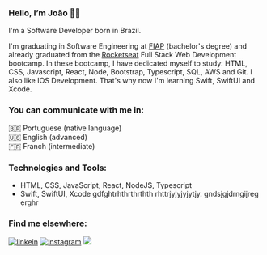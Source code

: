 ### Hello, I’m João 👋🏼

I'm a Software Developer born in Brazil.

I'm graduating in Software Engineering at <a href="https://www.fiap.com.br/online/graduacao/bacharelado/engenharia-de-software/" target="_blank">FIAP</a> (bachelor's degree) and already graduated from the <a href="https://www.rocketseat.com.br/" target="_blank">Rocketseat</a> Full Stack Web Development bootcamp. In these bootcamp, I have dedicated myself to study: HTML, CSS, Javascript, React, Node, Bootstrap, Typescript, SQL, AWS and Git. I also like IOS Development. That's why now I'm learning Swift, SwiftUI and Xcode. 

### You can communicate with me in:
🇧🇷 Portuguese (native language) <br>
🇺🇸 English (advanced) <br>
🇫🇷 Franch (intermediate)

### Technologies and Tools:
- HTML, CSS, JavaScript, React, NodeJS, Typescript
- Swift, SwiftUI, Xcode gdfghtrhthrthrthth rhttrjyjyjyjytjy. gndsjgjdrngijreg erghr

### Find me elsewhere:
<div>
  <a href="https://www.linkedin.com/in/joaovfraga/" target="_blank"><img src="https://img.shields.io/badge/LinkedIn-0A66C2.svg?style=for-the-badge&logo=LinkedIn&logoColor=white" alt="linkein"></a>
  <a href="https://www.instagram.com/joaovfraga/" target="_blank"><img src="https://img.shields.io/badge/Instagram-E4405F.svg?style=for-the-badge&logo=Instagram&logoColor=white" alt="instagram"></a>
  <a href = "mailto:hello@joaofraga.com"><img src="https://img.shields.io/badge/-Gmail-%23333?style=for-the-badge&logo=gmail&logoColor=white" target="_blank"></a>
  
</div>
  
